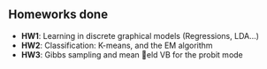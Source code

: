 ## Homeworks done
- **HW1**: Learning in discrete graphical models (Regressions, LDA...)
- **HW2**: Classification: K-means, and the EM algorithm
- **HW3**: Gibbs sampling and mean eld VB for the probit mode
